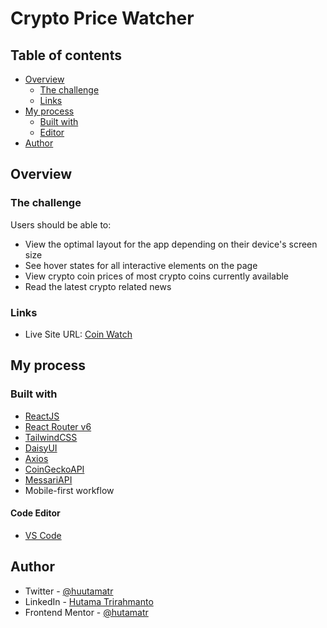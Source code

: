 # Crypto Price Watcher

## Table of contents

- [Overview](#overview)
  - [The challenge](#the-challenge)
  - [Links](#links)
- [My process](#my-process)
  - [Built with](#built-with)
  - [Editor](#editor)
- [Author](#author)

## Overview

### The challenge

Users should be able to:

- View the optimal layout for the app depending on their device's screen size
- See hover states for all interactive elements on the page
- View crypto coin prices of most crypto coins currently available
- Read the latest crypto related news

### Links

- Live Site URL: [Coin Watch](https://cryptoprices-watcher.vercel.app/)

## My process

### Built with

- [ReactJS](https://reactjs.org/)
- [React Router v6](https://reactrouter.com/)
- [TailwindCSS](https://tailwindcss.com/)
- [DaisyUI](https://daisyui.com/)
- [Axios](https://axios-http.com/)
- [CoinGeckoAPI](https://www.coingecko.com/en/api)
- [MessariAPI](https://messari.io/api/docs)
- Mobile-first workflow

#### Code Editor

- [VS Code](https://code.visualstudio.com/)

## Author

- Twitter - [@huutamatr](https://twitter.com/huutamatr)
- LinkedIn - [Hutama Trirahmanto](linkedin.com/in/hutama-trirahmanto)
- Frontend Mentor - [@hutamatr](https://www.frontendmentor.io/profile/hutamatr)
